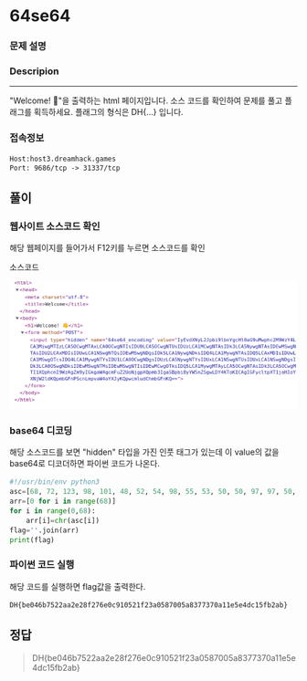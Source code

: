 # 64se64
### 문제 설명
### Descripion
--------------
"Welcome! 👋"을 출력하는 html 페이지입니다. 소스 코드를 확인하여 문제를 풀고 플래그를 획득하세요.
플래그의 형식은 DH{...} 입니다.

### 접속정보
    Host:host3.dreamhack.games
    Port: 9686/tcp -> 31337/tcp


## 풀이

### 웹사이트 소스코드 확인
해당 웹페이지를 들어가서 F12키를 누르면 소스코드를 확인

소스코드


<img src="./img/1-1.png">


### base64 디코딩
해당 소스코드를 보면 "hidden" 타입을 가진 인풋 태그가 있는데 이 value의 값을 base64로 디코더하면 파이썬 코드가 나온다.

```python
#!/usr/bin/env python3
asc=[68, 72, 123, 98, 101, 48, 52, 54, 98, 55, 53, 50, 50, 97, 97, 50, 101, 50, 56, 102, 50, 55, 54, 101, 48, 99, 57, 49, 48, 53, 50, 49, 102, 50, 51, 97, 48, 53, 56, 55, 48, 48, 53, 97, 56, 51, 55, 55, 51, 55, 48, 97, 49, 49, 101, 53, 101, 52, 100, 99, 49, 53, 102, 98, 50, 97, 98, 125]
arr=[0 for i in range(68)]
for i in range(0,68):
    arr[i]=chr(asc[i])
flag=''.join(arr)
print(flag)
```

### 파이썬 코드 실행
해당 코드를 실행하면 flag값을 출력한다.

    DH{be046b7522aa2e28f276e0c910521f23a0587005a8377370a11e5e4dc15fb2ab}




## 정답
>DH{be046b7522aa2e28f276e0c910521f23a0587005a8377370a11e5e4dc15fb2ab}